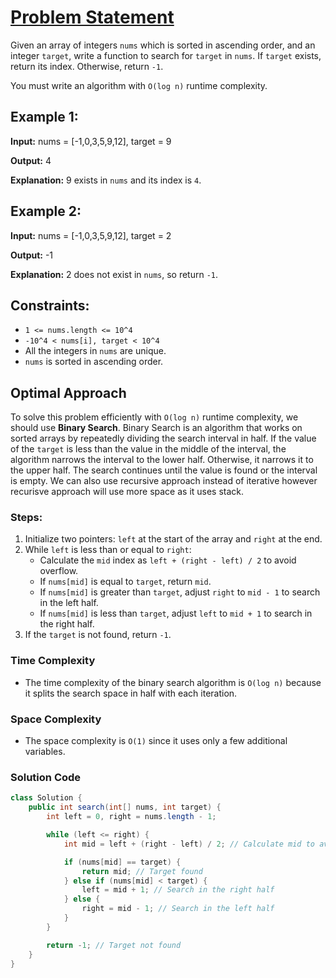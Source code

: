 # [Problem Statement](https://leetcode.com/problems/binary-search)

Given an array of integers `nums` which is sorted in ascending order, and an integer `target`, write a function to search for `target` in `nums`. If `target` exists, return its index. Otherwise, return `-1`.

You must write an algorithm with `O(log n)` runtime complexity.

## Example 1:

**Input:** nums = [-1,0,3,5,9,12], target = 9

**Output:** 4

**Explanation:** 9 exists in `nums` and its index is `4`.

## Example 2:

**Input:** nums = [-1,0,3,5,9,12], target = 2

**Output:** -1

**Explanation:** 2 does not exist in `nums`, so return `-1`.

## Constraints:

- `1 <= nums.length <= 10^4`
- `-10^4 < nums[i], target < 10^4`
- All the integers in `nums` are unique.
- `nums` is sorted in ascending order.

## Optimal Approach

To solve this problem efficiently with `O(log n)` runtime complexity, we should use **Binary Search**. Binary Search is an algorithm that works on sorted arrays by repeatedly dividing the search interval in half. If the value of the `target` is less than the value in the middle of the interval, the algorithm narrows the interval to the lower half. Otherwise, it narrows it to the upper half. The search continues until the value is found or the interval is empty.
We can also use recursive approach instead of iterative however recurisve approach will use more space as it uses stack. 

### Steps:

1. Initialize two pointers: `left` at the start of the array and `right` at the end.
2. While `left` is less than or equal to `right`:
   - Calculate the `mid` index as `left + (right - left) / 2` to avoid overflow.
   - If `nums[mid]` is equal to `target`, return `mid`.
   - If `nums[mid]` is greater than `target`, adjust `right` to `mid - 1` to search in the left half.
   - If `nums[mid]` is less than `target`, adjust `left` to `mid + 1` to search in the right half.
3. If the `target` is not found, return `-1`.

### Time Complexity

- The time complexity of the binary search algorithm is `O(log n)` because it splits the search space in half with each iteration.

### Space Complexity

- The space complexity is `O(1)` since it uses only a few additional variables.

### Solution Code

```java
class Solution {
    public int search(int[] nums, int target) {
        int left = 0, right = nums.length - 1;

        while (left <= right) {
            int mid = left + (right - left) / 2; // Calculate mid to avoid overflow

            if (nums[mid] == target) {
                return mid; // Target found
            } else if (nums[mid] < target) {
                left = mid + 1; // Search in the right half
            } else {
                right = mid - 1; // Search in the left half
            }
        }

        return -1; // Target not found
    }
}
```


